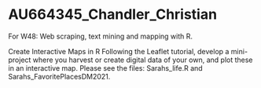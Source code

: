 # AU664345_Chandler_Christian
For W48: Web scraping, text mining and mapping with R.

Create Interactive Maps in R Following the Leaflet tutorial, develop a mini-project where you harvest or create digital data of your own, and plot these in an interactive map.
Please see the files: Sarahs_life.R and Sarahs_FavoritePlacesDM2021.
